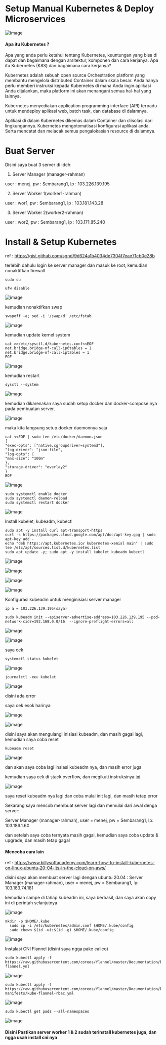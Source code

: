 # Setup Manual Kubernetes & Deploy Microservices

![image](https://user-images.githubusercontent.com/99697182/175046147-596a12e3-02cb-4a91-ad92-f739f7562783.png)

#### Apa itu Kubernetes ?

Apa yang anda perlu ketahui tentang Kubernetes, keuntungan yang bisa di dapat dan bagaimana dengan arsitektur, komponen dan cara kerjanya.
Apa itu Kubernetes (K8S) dan bagaimana cara kerjanya?

Kubernetes adalah sebuah open source Orchestration platform yang membantu mengelola distributed Container dalam skala besar. Anda hanya perlu memberi instruksi kepada Kubernetes di mana Anda ingin aplikasi Anda dijalankan, maka platform ini akan menangani semua hal-hal yang lainnya.

Kubernetes menyediakan application programming interface (API) terpadu untuk mendeploy aplikasi web, batch task, dan database di dalamnya.

Aplikasi di dalam Kubernetes dikemas dalam Container dan diisolasi dari lingkungannya. Kubernetes mengotomatisasi konfigurasi aplikasi anda. Serta mencatat dan melacak semua pengalokasian resource di dalamnya.

# Buat Server

Disini saya buat 3 server di idch:

1. Server Manager (manager-rahman)

user : menej, pw : Sembarang1, Ip : 103.226.139.195

2. Server Worker 1(worker1-rahman)

user : wor1, pw : Sembarang1, Ip : 103.181.143.28 

3. Server Worker 2(worker2-rahman)

user : wor2, pw : Sembarang1, Ip : 103.171.85.240

# Install & Setup Kubernetes

ref : https://gist.github.com/sgnd/9d624a1b4034de7304f7eae71cb0e28b

terlebih dahulu login ke server manager dan masuk ke root, kemudian nonaktifkan firewall

```
sudo su
```

```
ufw disable
```

![image](https://user-images.githubusercontent.com/99697182/175050979-f9a333c9-a76c-42ef-8aae-b2516abf967a.png)

kemudian nonaktifkan swap

```
swapoff -a; sed -i '/swap/d' /etc/fstab
```

![image](https://user-images.githubusercontent.com/99697182/175051343-c662574d-7175-4909-8320-c3d78d866ef3.png)

kemudian update kernel system

```
cat >>/etc/sysctl.d/kubernetes.conf<<EOF
net.bridge.bridge-nf-call-ip6tables = 1
net.bridge.bridge-nf-call-iptables = 1
EOF
```

![image](https://user-images.githubusercontent.com/99697182/175051653-88bb6828-0de3-40af-a531-7edc39e6b32d.png)

kemudian restart

```
sysctl --system
```

![image](https://user-images.githubusercontent.com/99697182/175051877-86f06cb9-092d-47d7-8372-72717a382282.png)

kemudian dikarenakan saya sudah setup docker dan docker-compose nya pada pembuatan server, 

![image](https://user-images.githubusercontent.com/99697182/175052541-a5471907-03ce-4eb3-925e-cb8017b0bb32.png)

maka kita langsung setup docker daemonnya saja

```
cat <<EOF | sudo tee /etc/docker/daemon.json
{
"exec-opts": ["native.cgroupdriver=systemd"],
"log-driver": "json-file",
"log-opts": {
"max-size": "100m"
},
"storage-driver": "overlay2"
}
EOF
```

![image](https://user-images.githubusercontent.com/99697182/175053013-17162245-a3eb-44c8-adbe-d310cce56bdc.png)

```
sudo systemctl enable docker
sudo systemctl daemon-reload
sudo systemctl restart docker
```

![image](https://user-images.githubusercontent.com/99697182/175053924-6ce39731-b7e8-4fbd-a625-110f48be1a2f.png)

Install kubelet, kubeadm, kubectl

```
sudo apt -y install curl apt-transport-https
curl -s https://packages.cloud.google.com/apt/doc/apt-key.gpg | sudo apt-key add -
echo "deb https://apt.kubernetes.io/ kubernetes-xenial main" | sudo tee /etc/apt/sources.list.d/kubernetes.list
sudo apt update -y; sudo apt -y install kubelet kubeadm kubectl
```

![image](https://user-images.githubusercontent.com/99697182/175056134-da2bff56-99d6-4e48-a86c-8b574afe7d56.png)

![image](https://user-images.githubusercontent.com/99697182/175056366-aef5781a-e2aa-4351-a35b-cd94967f6c79.png)

![image](https://user-images.githubusercontent.com/99697182/175056462-52257727-cae1-4e7c-a341-6fa38c744a88.png)

![image](https://user-images.githubusercontent.com/99697182/175056747-2054bf27-79c3-453a-b16f-08160b87ce49.png)

Konfigurasi kubeadm untuk menginisiasi server manager

```
ip a = 103.226.139.195(saya)
```

```
sudo kubeadm init --apiserver-advertise-address=103.226.139.195 --pod-network-cidr=192.168.0.0/16  --ignore-preflight-errors=all
```

![image](https://user-images.githubusercontent.com/99697182/175059676-1332db37-0d2b-4a01-a8ab-ae0d4421fcd7.png)

![image](https://user-images.githubusercontent.com/99697182/175059795-f0123782-79a5-4582-8697-8154feb52d1f.png)

saya cek

```
systemctl status kubelet
```

![image](https://user-images.githubusercontent.com/99697182/175060460-a56b7b67-5a4a-4dd2-86b7-2efb231ff906.png)

```
journalctl -xeu kubelet
```

![image](https://user-images.githubusercontent.com/99697182/175061302-d79ded7c-eec5-447c-a678-7a86afff3391.png)

disini ada error

saya cek esok harinya

![image](https://user-images.githubusercontent.com/99697182/175215102-af43dd1b-0a4c-4cc0-87a3-5e6d1036f427.png)

![image](https://user-images.githubusercontent.com/99697182/175215334-8418cc10-4837-4bdd-866c-8b2d042795fb.png)

disini saya akan mengulangi inisiasi kubeadm, dan masih gagal lagi, kemudian saya coba reset

```
kubeadm reset
```

![image](https://user-images.githubusercontent.com/99697182/175217988-bad01b46-7bd7-404e-9f03-16efc211fbbe.png)

dan akan saya coba lagi insiasi kubeadm nya, dan masih error juga

kemudian saya cek di stack overflow, dan megikuti instruksinya [ini](https://stackoverflow.com/questions/54424269/how-to-fix-the-kubelet-is-unhealthy-due-to-a-misconfiguration-of-the-node-in-so)

![image](https://user-images.githubusercontent.com/99697182/175233724-6c3c06d7-5f21-47ca-b236-e2aa15f6ced4.png)

saya reset kubeadm nya lagi dan coba mulai init lagi, dan masih tetap error

Sekarang saya mencob membuat server lagi dan memulai dari awal denga server:

Server Manager (manager-rahman), user = menej, pw = Sembarang1, Ip: 103.186.1.60

dan setelah saya coba ternyata masih gagal,  kemudian saya coba update & upgrade, dan masih tetap gagal

#### Mencoba cara lain

ref : https://www.billysoftacademy.com/learn-how-to-install-kubernetes-on-linux-ubuntu-20-04-lts-in-the-cloud-on-aws/

disini saya akan membuat server lagi dengan ubuntu 20.04 : Server Manager (manager-rahman), user = menej, pw = Sembarang1, Ip: 103.183.74.181

kemudian sampe di tahap kubeadm ini, saya berhasil, dan saya akan copy ini di perintah selanjutnya

![image](https://user-images.githubusercontent.com/99697182/175252217-3a0f09c4-f2e0-4e7d-a6b3-bc66e2ca50b5.png)

```
mkdir -p $HOME/.kube
  sudo cp -i /etc/kubernetes/admin.conf $HOME/.kube/config
  sudo chown $(id -u):$(id -g) $HOME/.kube/config
```

![image](https://user-images.githubusercontent.com/99697182/175252522-f3a9e6bb-4020-4d46-b87f-0cf86798b45a.png)

Instalasi CNI Flannel (disini saya ngga pake calico)

```
sudo kubectl apply -f https://raw.githubusercontent.com/coreos/flannel/master/Documentation/kube-flannel.yml
```

![image](https://user-images.githubusercontent.com/99697182/175252953-3c0088c1-83a2-4c94-9529-551e8ed4569a.png)

```
sudo kubectl apply -f https://raw.githubusercontent.com/coreos/flannel/master/Documentation/k8s-manifests/kube-flannel-rbac.yml
```

![image](https://user-images.githubusercontent.com/99697182/175253491-a008b493-ffa9-4dd0-a468-e25aac96f963.png)

```
sudo kubectl get pods --all-namespaces
```

![image](https://user-images.githubusercontent.com/99697182/175254000-74ccd60d-e75f-4e60-9323-23648f7fe089.png)

#### Disini Pastikan server worker 1 & 2 sudah terinstall kubernetes juga, dan ngga usah install cni nya




